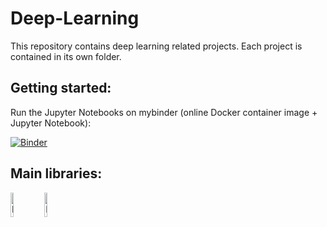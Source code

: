 # Deep-Learning
This repository contains deep learning related projects. Each project is contained in its own folder.


Getting started:
----------------
Run the Jupyter Notebooks on mybinder (online Docker container image + Jupyter Notebook):

[![Binder](https://mybinder.org/badge_logo.svg)](https://mybinder.org/v2/gh/zendegani/Deep-Learning.git/HEAD)


Main libraries:
----------------
<p align="left">
  <img src="https://upload.wikimedia.org/wikipedia/commons/9/96/Pytorch_logo.png" alt="PyTorch" width=10% />
  <img src="https://keras.io/img/logo.png" alt="Keras" width=10% />
</p>

